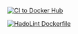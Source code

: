 [![CI to Docker Hub](https://github.com/bart3k1/cicd_workflow/actions/workflows/main.yml/badge.svg)](https://github.com/bart3k1/cicd_workflow/actions/workflows/main.yml)

[![HadoLint Dockerfile](https://github.com/bart3k1/cicd_workflow/actions/workflows/hadolint.yml/badge.svg)](https://github.com/bart3k1/cicd_workflow/actions/workflows/hadolint.yml)
